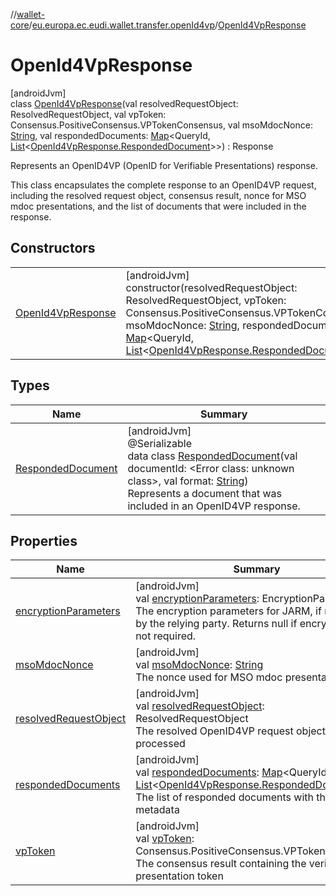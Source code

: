 //[wallet-core](../../../index.md)/[eu.europa.ec.eudi.wallet.transfer.openId4vp](../index.md)/[OpenId4VpResponse](index.md)

# OpenId4VpResponse

[androidJvm]\
class [OpenId4VpResponse](index.md)(val resolvedRequestObject: ResolvedRequestObject, val vpToken: Consensus.PositiveConsensus.VPTokenConsensus, val msoMdocNonce: [String](https://kotlinlang.org/api/latest/jvm/stdlib/kotlin-stdlib/kotlin/-string/index.html), val respondedDocuments: [Map](https://kotlinlang.org/api/latest/jvm/stdlib/kotlin-stdlib/kotlin.collections/-map/index.html)&lt;QueryId, [List](https://kotlinlang.org/api/latest/jvm/stdlib/kotlin-stdlib/kotlin.collections/-list/index.html)&lt;[OpenId4VpResponse.RespondedDocument](-responded-document/index.md)&gt;&gt;) : Response

Represents an OpenID4VP (OpenID for Verifiable Presentations) response.

This class encapsulates the complete response to an OpenID4VP request, including the resolved request object, consensus result, nonce for MSO mdoc presentations, and the list of documents that were included in the response.

## Constructors

| | |
|---|---|
| [OpenId4VpResponse](-open-id4-vp-response.md) | [androidJvm]<br>constructor(resolvedRequestObject: ResolvedRequestObject, vpToken: Consensus.PositiveConsensus.VPTokenConsensus, msoMdocNonce: [String](https://kotlinlang.org/api/latest/jvm/stdlib/kotlin-stdlib/kotlin/-string/index.html), respondedDocuments: [Map](https://kotlinlang.org/api/latest/jvm/stdlib/kotlin-stdlib/kotlin.collections/-map/index.html)&lt;QueryId, [List](https://kotlinlang.org/api/latest/jvm/stdlib/kotlin-stdlib/kotlin.collections/-list/index.html)&lt;[OpenId4VpResponse.RespondedDocument](-responded-document/index.md)&gt;&gt;) |

## Types

| Name | Summary |
|---|---|
| [RespondedDocument](-responded-document/index.md) | [androidJvm]<br>@Serializable<br>data class [RespondedDocument](-responded-document/index.md)(val documentId: &lt;Error class: unknown class&gt;, val format: [String](https://kotlinlang.org/api/latest/jvm/stdlib/kotlin-stdlib/kotlin/-string/index.html))<br>Represents a document that was included in an OpenID4VP response. |

## Properties

| Name | Summary |
|---|---|
| [encryptionParameters](encryption-parameters.md) | [androidJvm]<br>val [encryptionParameters](encryption-parameters.md): EncryptionParameters?<br>The encryption parameters for JARM, if required by the relying party. Returns null if encryption is not required. |
| [msoMdocNonce](mso-mdoc-nonce.md) | [androidJvm]<br>val [msoMdocNonce](mso-mdoc-nonce.md): [String](https://kotlinlang.org/api/latest/jvm/stdlib/kotlin-stdlib/kotlin/-string/index.html)<br>The nonce used for MSO mdoc presentations |
| [resolvedRequestObject](resolved-request-object.md) | [androidJvm]<br>val [resolvedRequestObject](resolved-request-object.md): ResolvedRequestObject<br>The resolved OpenID4VP request object that was processed |
| [respondedDocuments](responded-documents.md) | [androidJvm]<br>val [respondedDocuments](responded-documents.md): [Map](https://kotlinlang.org/api/latest/jvm/stdlib/kotlin-stdlib/kotlin.collections/-map/index.html)&lt;QueryId, [List](https://kotlinlang.org/api/latest/jvm/stdlib/kotlin-stdlib/kotlin.collections/-list/index.html)&lt;[OpenId4VpResponse.RespondedDocument](-responded-document/index.md)&gt;&gt;<br>The list of responded documents with their metadata |
| [vpToken](vp-token.md) | [androidJvm]<br>val [vpToken](vp-token.md): Consensus.PositiveConsensus.VPTokenConsensus<br>The consensus result containing the verifiable presentation token |
